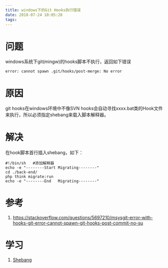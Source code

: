 ```yaml
---
title: windows下的Git Hooks执行错误
date: 2018-07-24 10:05:28
tags:
---
```


# 问题
windows系统下git(mingw)的hooks脚本不执行，返回如下错误
```
error: cannot spawn .git/hooks/post-merge: No error
```
# 原因
git hooks在windows环境中不像SVN hooks会自动寻找xxxx.bat类的Hook文件来执行，所以必须指定shebang来载入脚本解释器。
# 解决
在hook脚本首行插入shebang，如下：
```
#!/bin/sh   #添加解释器
echo -e "--------Start Migrating--------"
cd ./back-end/
php think migrate:run
echo -e "--------End   Migrating--------"
```
# 参考
1. https://stackoverflow.com/questions/5697210/msysgit-error-with-hooks-git-error-cannot-spawn-git-hooks-post-commit-no-su
# 学习
1. [Shebang](https://zh.wikipedia.org/zh-hans/Shebang)